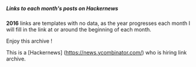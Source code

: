 ##### Links to each month's posts on Hackernews

**2016** links are templates with no data,
as the year progresses each month I will fill
in the link at or around the beginning of each month.

Enjoy this archive !

This is a
[Hackernews]
(https://news.ycombinator.com/)
who is hiring link archive.
